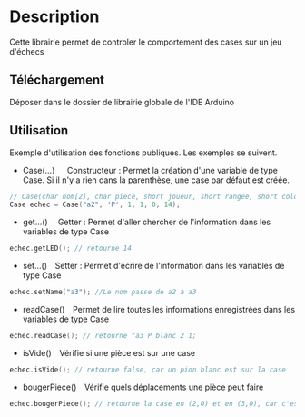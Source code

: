 # Description
Cette librairie permet de controler le comportement des cases sur un jeu d'échecs

## Téléchargement
Déposer dans le dossier de librairie globale de l'IDE Arduino

## Utilisation
Exemple d'utilisation des fonctions publiques. Les exemples se suivent.
- Case(...) &emsp; Constructeur : Permet la création d'une variable de type Case. Si il n'y a rien dans la parenthèse, une case par défaut est créée.
```C
// Case(char nom[2], char piece, short joueur, short rangee, short colonne, short led);
Case echec = Case("a2", 'P', 1, 1, 0, 14); 
```
- get...()&emsp; Getter : Permet d'aller chercher de l'information dans les variables de type Case
```C
echec.getLED(); // retourne 14
```
- set...()&emsp;Setter : Permet d'écrire de l'information dans les variables de type Case
```C
echec.setName("a3"); //Le nom passe de a2 à a3
```
- readCase()&emsp;Permet de lire toutes les informations enregistrées dans les variables de type Case
```C
echec.readCase(); // retourne "a3 P blanc 2 1;
```
- isVide()&emsp;Vérifie si une pièce est sur une case
```C
echec.isVide(); // retourne false, car un pion blanc est sur la case
```
- bougerPiece()&emsp;Vérifie quels déplacements une pièce peut faire  
```C
echec.bougerPiece(); // retourne la case en (2,0) et en (3,0), car c'est un pion sur sa case de départ
```

